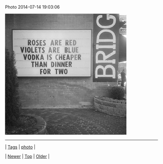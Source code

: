 <!--
title: Photo 2014-07-14 19
date: 2020-06-28T15:27:00.347Z
tags: photo
-->


Photo 2014-07-14 19:03:06

![](91767413064-0.jpg)

<!--BOTTOM-POST-NAVIGATION-->
---

| [Tags](tags.md) | [photo](tag-photo.md) |

| [Newer](91763159879.md) | [Top](index.md) | [Older](91794709609.md) |